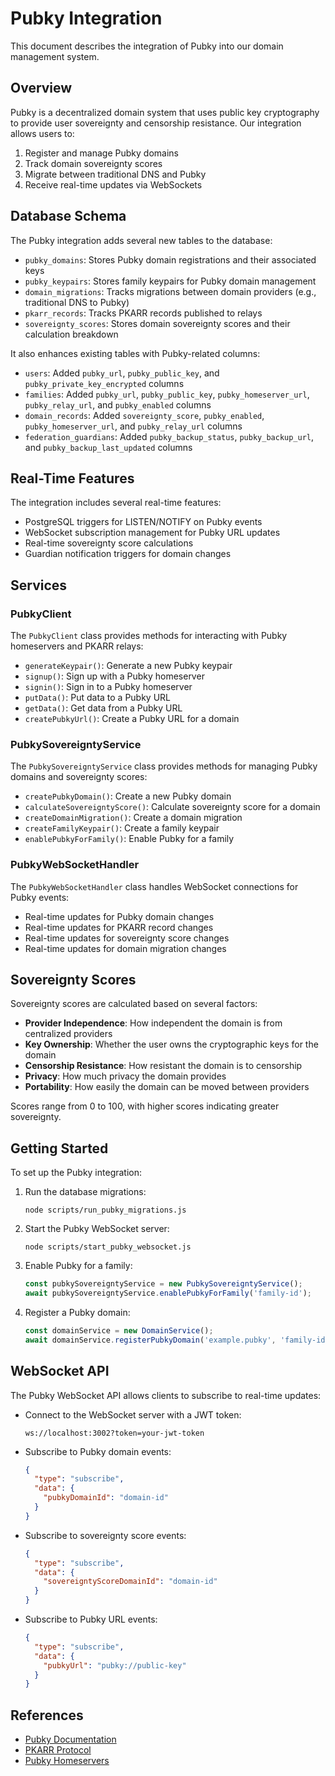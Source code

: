 # Pubky Integration

This document describes the integration of Pubky into our domain management system.

## Overview

Pubky is a decentralized domain system that uses public key cryptography to provide user sovereignty and censorship resistance. Our integration allows users to:

1. Register and manage Pubky domains
2. Track domain sovereignty scores
3. Migrate between traditional DNS and Pubky
4. Receive real-time updates via WebSockets

## Database Schema

The Pubky integration adds several new tables to the database:

- `pubky_domains`: Stores Pubky domain registrations and their associated keys
- `pubky_keypairs`: Stores family keypairs for Pubky domain management
- `domain_migrations`: Tracks migrations between domain providers (e.g., traditional DNS to Pubky)
- `pkarr_records`: Tracks PKARR records published to relays
- `sovereignty_scores`: Stores domain sovereignty scores and their calculation breakdown

It also enhances existing tables with Pubky-related columns:

- `users`: Added `pubky_url`, `pubky_public_key`, and `pubky_private_key_encrypted` columns
- `families`: Added `pubky_url`, `pubky_public_key`, `pubky_homeserver_url`, `pubky_relay_url`, and `pubky_enabled` columns
- `domain_records`: Added `sovereignty_score`, `pubky_enabled`, `pubky_homeserver_url`, and `pubky_relay_url` columns
- `federation_guardians`: Added `pubky_backup_status`, `pubky_backup_url`, and `pubky_backup_last_updated` columns

## Real-Time Features

The integration includes several real-time features:

- PostgreSQL triggers for LISTEN/NOTIFY on Pubky events
- WebSocket subscription management for Pubky URL updates
- Real-time sovereignty score calculations
- Guardian notification triggers for domain changes

## Services

### PubkyClient

The `PubkyClient` class provides methods for interacting with Pubky homeservers and PKARR relays:

- `generateKeypair()`: Generate a new Pubky keypair
- `signup()`: Sign up with a Pubky homeserver
- `signin()`: Sign in to a Pubky homeserver
- `putData()`: Put data to a Pubky URL
- `getData()`: Get data from a Pubky URL
- `createPubkyUrl()`: Create a Pubky URL for a domain

### PubkySovereigntyService

The `PubkySovereigntyService` class provides methods for managing Pubky domains and sovereignty scores:

- `createPubkyDomain()`: Create a new Pubky domain
- `calculateSovereigntyScore()`: Calculate sovereignty score for a domain
- `createDomainMigration()`: Create a domain migration
- `createFamilyKeypair()`: Create a family keypair
- `enablePubkyForFamily()`: Enable Pubky for a family

### PubkyWebSocketHandler

The `PubkyWebSocketHandler` class handles WebSocket connections for Pubky events:

- Real-time updates for Pubky domain changes
- Real-time updates for PKARR record changes
- Real-time updates for sovereignty score changes
- Real-time updates for domain migration changes

## Sovereignty Scores

Sovereignty scores are calculated based on several factors:

- **Provider Independence**: How independent the domain is from centralized providers
- **Key Ownership**: Whether the user owns the cryptographic keys for the domain
- **Censorship Resistance**: How resistant the domain is to censorship
- **Privacy**: How much privacy the domain provides
- **Portability**: How easily the domain can be moved between providers

Scores range from 0 to 100, with higher scores indicating greater sovereignty.

## Getting Started

To set up the Pubky integration:

1. Run the database migrations:
   ```
   node scripts/run_pubky_migrations.js
   ```

2. Start the Pubky WebSocket server:
   ```
   node scripts/start_pubky_websocket.js
   ```

3. Enable Pubky for a family:
   ```typescript
   const pubkySovereigntyService = new PubkySovereigntyService();
   await pubkySovereigntyService.enablePubkyForFamily('family-id');
   ```

4. Register a Pubky domain:
   ```typescript
   const domainService = new DomainService();
   await domainService.registerPubkyDomain('example.pubky', 'family-id');
   ```

## WebSocket API

The Pubky WebSocket API allows clients to subscribe to real-time updates:

- Connect to the WebSocket server with a JWT token:
  ```
  ws://localhost:3002?token=your-jwt-token
  ```

- Subscribe to Pubky domain events:
  ```json
  {
    "type": "subscribe",
    "data": {
      "pubkyDomainId": "domain-id"
    }
  }
  ```

- Subscribe to sovereignty score events:
  ```json
  {
    "type": "subscribe",
    "data": {
      "sovereigntyScoreDomainId": "domain-id"
    }
  }
  ```

- Subscribe to Pubky URL events:
  ```json
  {
    "type": "subscribe",
    "data": {
      "pubkyUrl": "pubky://public-key"
    }
  }
  ```

## References

- [Pubky Documentation](https://docs.pubky.org/)
- [PKARR Protocol](https://docs.pubky.org/Explore/Pubky-Core/Pkarr/0.Introduction)
- [Pubky Homeservers](https://docs.pubky.org/Explore/Pubky-Core/Homeservers)
